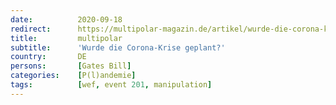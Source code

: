 ```yaml
---
date:          2020-09-18
redirect:      https://multipolar-magazin.de/artikel/wurde-die-corona-krise-geplant
title:         multipolar
subtitle:      'Wurde die Corona-Krise geplant?'
country:       DE
persons:       [Gates Bill]
categories:    [P(l)andemie]
tags:          [wef, event 201, manipulation]
---
```

